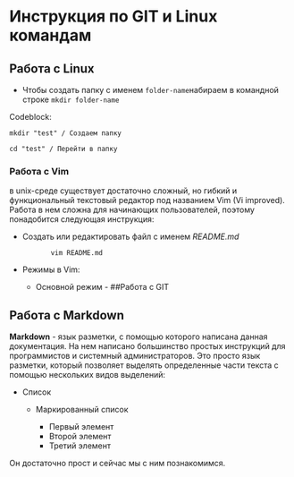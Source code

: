 # Инструкция по GIT и Linux командам

## Работа с Linux

* Чтобы создать папку с именем `folder-name`набираем в командной строке `mkdir folder-name`

Codeblock:
    
    mkdir "test" / Создаем папку

    cd "test" / Перейти в папку

### Работа с Vim
в unix-среде существует достаточно сложный, но гибкий и функциональный текстовый редактор под названием Vim (Vi improved). Работа в нем сложна для начинающих пользователей, поэтому понадобится следующая инструкция:

* Создать или редактировать файл с именем *README.md*

             vim README.md

* Режимы в Vim:
    * Основной режим - 
##Работа с GIT

## Работа с Markdown
**Markdown** - язык разметки, с помощью которого написана данная документация. На нем написано большинство простых инструкций  для программистов и системный администраторов. Это просто язык разметки, который позволяет выделять определенные части текста с помощью нескольких видов выделений:

* Список
    * Маркированный список

      * Первый элемент
      + Второй элемент
      - Третий элемент

Он достаточно прост и сейчас мы с ним познакомимся.


